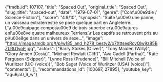 {"tmdb_id": 107107, "title": "Spaced Out", "original_title": "Spaced Out", "slug_title": "spaced-out", "date": "1979-07-01", "genre": ["Com\u00e9die / Science-Fiction"], "score": "4.8/10", "synopsis": "Suite \u00e0 une panne, un vaisseau extraterrestre se pose quelque part en Angleterre. L'\u00e9quipage compos\u00e9 de trois superbe cr\u00e9atures enl\u00e8ve quatre malheureux Terriens.\r Les captifs se retrouvent pris au pi\u00e8ge dans un univers de sexe...", "image": "https://image.tmdb.org/t/p/w185_and_h278_bestv2/o7XttsesRcvQlw9z85BZLRU1ypP.jpg", "actors": ["Barry Stokes (Oliver)", "Tony Maiden (Willy)", "Glory Annen (Cosia)", "Michael Rowlatt (Cliff)", "Ava Cadell (Partha)", "Kate Ferguson (Skipper)", "Lynne Ross (Prudence)", "Bill Mitchell (Voice of Wurlitzer (UK) (voice))", "Bob Saget (Voice of Wurlitzer (USA) (voice))"], "comments": [], "recommandations_id": [100697, 27895], "youtube_key": "aguBjaD_6_w"}
